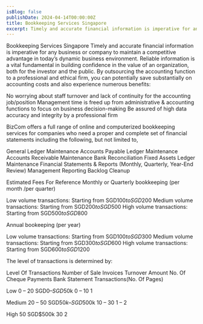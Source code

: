 ```yaml
---
isBlog: false
publishDate: 2024-04-14T00:00:00Z
title: Bookkeeping Services Singapore
excerpt: Timely and accurate financial information is imperative for any business or company to maintain a competitive advantage in today’s dynamic business environment.
---
```


Bookkeeping Services Singapore
Timely and accurate financial information is imperative for any business or company to maintain a competitive advantage in today’s dynamic business environment. Reliable information is a vital fundamental in building confidence in the value of an organization, both for the investor and the public.
By outsourcing the accounting function to a professional and ethical firm, you can potentially save substantially on accounting costs and also experience numerous benefits:

No worrying about staff turnover and lack of continuity for the accounting job/position
Management time is freed up from administrative &amp; accounting functions to focus on business decision-making
Be assured of high data accuracy and integrity by a professional firm

BizCom offers a full range of online and computerized bookkeeping services for companies who need a proper and complete set of financial statements including the following, but not limited to,

General Ledger Maintenance
Accounts Payable Ledger Maintenance
Accounts Receivable Maintenance
Bank Reconciliation
Fixed Assets Ledger Maintenance
Financial Statements & Reports (Monthly, Quarterly, Year-End Review)
Management Reporting
Backlog Cleanup

Estimated Fees For Reference
Monthly or Quarterly bookkeeping (per month /per quarter)

Low volume transactions: Starting from SGD$100 to SGD$200
Medium volume transactions: Starting from SGD$200 to SGD$500
High volume transactions: Starting from SGD$500 to SGD$800

Annual bookeeping (per year)

Low volume transactions: Starting from SGD$100 to SGD$300
Medium volume transactions: Starting from SGD$300 to SGD$600
High volume transactions: Starting from SGD$600 to SGD$1200

The level of transactions is determined by:



Level Of Transactions
Number of Sale Invoices
Turnover Amount
No. Of Cheque Payments
Bank Statement Transactions(No. Of Pages)


Low
0 – 20
SGD$0 – SGD$50k
0 – 10
1


Medium
20 – 50
SGD$50k – SGD$500k
10 – 30
1 – 2


High
50
SGD$500k
30
2

			